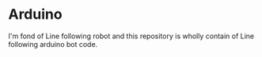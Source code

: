 # Arduino
I'm fond of Line following robot and this repository is wholly contain of Line following arduino bot code.
